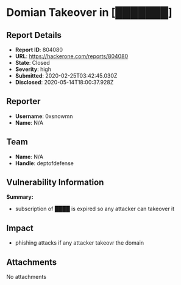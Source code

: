 # Domian Takeover in [███████]

## Report Details
- **Report ID**: 804080
- **URL**: https://hackerone.com/reports/804080
- **State**: Closed
- **Severity**: high
- **Submitted**: 2020-02-25T03:42:45.030Z
- **Disclosed**: 2020-05-14T18:00:37.928Z

## Reporter
- **Username**: 0xsnowmn
- **Name**: N/A

## Team
- **Name**: N/A
- **Handle**: deptofdefense

## Vulnerability Information
**Summary:**
* subscription of ████ is expired so any attacker can takeover it

## Impact

* phishing attacks if any attacker takeovr the domain

## Attachments
No attachments
